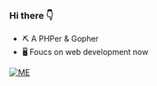 ### Hi there 👇

<!--
**ushell/ushell** is a ✨ _special_ ✨ repository because its `README.md` (this file) appears on your GitHub profile.

Here are some ideas to get you started:

- 🔭 I’m currently working on ...
- 🌱 I’m currently learning ...
- 👯 I’m looking to collaborate on ...
- 🤔 I’m looking for help with ...
- 💬 Ask me about ...
- 📫 How to reach me: ...
- 😄 Pronouns: ...
- ⚡ Fun fact: ...
-->
- ⛏ A PHPer & Gopher
- 🖥 Foucs on web development now

[![ME](https://github-readme-stats.vercel.app/api?username=ushell&show_icons=true&theme=radical)]()
